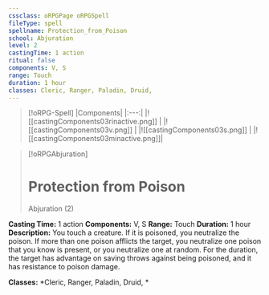 ```yaml
---
cssclass: oRPGPage oRPGSpell
fileType: spell
spellname: Protection_from_Poison
school: Abjuration
level: 2
castingTime: 1 action
ritual: false
components: V, S
range: Touch
duration: 1 hour
classes: Cleric, Ranger, Paladin, Druid,
---
```

> [!oRPG-Spell]
> |Components|
> |:---:|
> |![[castingComponents03rinactive.png]] |
> |![[castingComponents03v.png]] |
> |![[castingComponents03s.png]] |
> |![[castingComponents03minactive.png]]|

> [!oRPGAbjuration]
>#  Protection from Poison
> Abjuration  (2)

**Casting Time:** 1 action
**Components:** V, S
**Range:** Touch
**Duration:**  1 hour
**Description:**
You touch a creature. If it is poisoned, you neutralize the poison. If more than one poison afflicts the target, you neutralize one poison that you know is present, or you neutralize one at random. For the duration, the target has advantage on saving throws against being poisoned, and it has resistance to poison damage.



**Classes:**  *Cleric, Ranger, Paladin, Druid, *


